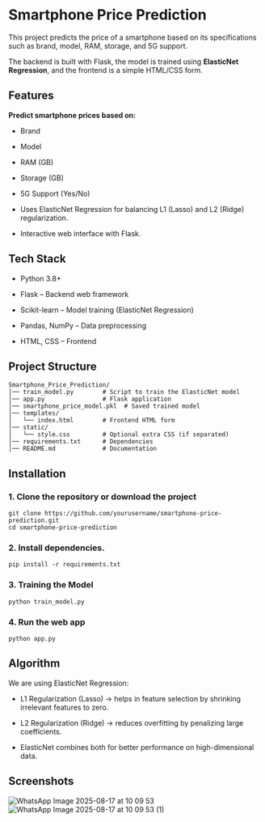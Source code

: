 # Smartphone Price Prediction

This project predicts the price of a smartphone based on its specifications such as brand, model, RAM, storage, and 5G support.

The backend is built with Flask, the model is trained using **ElasticNet Regression**, and the frontend is a simple HTML/CSS form.

## Features

**Predict smartphone prices based on:**

- Brand

- Model

- RAM (GB)

- Storage (GB)

- 5G Support (Yes/No)

- Uses ElasticNet Regression for balancing L1 (Lasso) and L2 (Ridge) regularization.

- Interactive web interface with Flask.

## Tech Stack

- Python 3.8+

- Flask – Backend web framework

- Scikit-learn – Model training (ElasticNet Regression)

- Pandas, NumPy – Data preprocessing

- HTML, CSS – Frontend

## Project Structure

```
Smartphone_Price_Prediction/
│── train_model.py        # Script to train the ElasticNet model
│── app.py                # Flask application
│── smartphone_price_model.pkl  # Saved trained model
│── templates/
│   └── index.html        # Frontend HTML form
│── static/
│   └── style.css         # Optional extra CSS (if separated)
│── requirements.txt      # Dependencies
│── README.md             # Documentation
```

## Installation

### 1. Clone the repository or download the project
```
git clone https://github.com/yourusername/smartphone-price-prediction.git
cd smartphone-price-prediction
```

### 2. Install dependencies.
```
pip install -r requirements.txt
```

### 3. Training the Model
```
python train_model.py
```

### 4. Run the web app
```
python app.py
```

## Algorithm

We are using ElasticNet Regression:

- L1 Regularization (Lasso) → helps in feature selection by shrinking irrelevant features to zero.

- L2 Regularization (Ridge) → reduces overfitting by penalizing large coefficients.

- ElasticNet combines both for better performance on high-dimensional data.

## Screenshots

![WhatsApp Image 2025-08-17 at 10 09 53](https://github.com/user-attachments/assets/66864533-30e2-4cf7-b2e2-c7cc70e6bc5c)
![WhatsApp Image 2025-08-17 at 10 09 53 (1)](https://github.com/user-attachments/assets/0dc3a475-9a00-41df-bebd-755c6b47176b)

